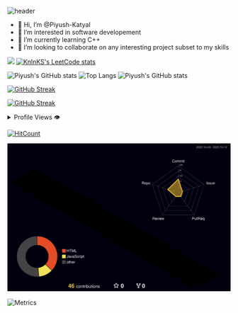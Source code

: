 ![header](https://capsule-render.vercel.app/api?type=waving&color=gradient&height=200&section=header&text=Piyush%20Katyal&fontSize=50&fontAlign=80&animation=fadeIn&customColorList=6,12,20,24)
- 👋 Hi, I’m @Piyush-Katyal
- 👀 I’m interested in software developement
- 🌱 I’m currently learning C++
- 💞️ I’m looking to collaborate on any interesting project subset to my skills

![](https://leetcard.jacoblin.cool/proton7?cache=0&ext=heatmap&theme=nord)
[![KnlnKS's LeetCode stats](https://leetcode-stats-six.vercel.app/?username=proton7&theme=dark)](https://github.com/KnlnKS/leetcode-stats)
  
![Piyush's GitHub stats](https://github-readme-stats.vercel.app/api?username=Piyush-Katyal&show_icons=true&theme=dracula)
![Top Langs](https://github-readme-stats.vercel.app/api/top-langs/?username=Piyush-Katyal&layout=compact)
![Piyush's GitHub stats](https://github-readme-stats.vercel.app/api?username=Piyush-Katyal&show=reviews,discussions_started,discussions_answered,prs_merged,prs_merged_percentage&show_icons=true&theme=dracula)

[![GitHub Streak](https://streak-stats.demolab.com?user=Piyush-Katyal&theme=nord&hide_border=true&border_radius=10&date_format=M%20j%5B%2C%20Y%5D)](https://git.io/streak-stats)

[![GitHub Streak](https://streak-stats.demolab.com?user=Piyush-Katyal&theme=material-palenight&hide_border=true&border_radius=10&date_format=M%20j%5B%2C%20Y%5D)](https://git.io/streak-stats)

<details>
  <summary>Profile Views 👁️</summary>
  <br/>
  <img src="https://komarev.com/ghpvc/?username=Piyush-Katyal&label=PROFILE+VIEWS&style=for-the-badge&color=brightgreen" style="border-radius: 5px">
</details>

[![HitCount](https://hits.dwyl.com/Piyush-Katyal/Piyush-Katyal.svg?style=flat-square)](http://hits.dwyl.com/Piyush-Katyal/Piyush-Katyal)
  
![](./profile-3d-contrib/profile-night-rainbow.svg)

![Metrics](https://metrics.lecoq.io/Piyush-Katyal?template=classic&base.header=0&base.activity=0&base.community=0&base.repositories=0&base.metadata=0&achievements=1&leetcode=1&base=header%2C%20activity%2C%20community%2C%20repositories%2C%20metadata&base.indepth=false&base.hireable=false&base.skip=false&achievements=false&achievements.threshold=C&achievements.secrets=true&achievements.display=detailed&achievements.limit=0&leetcode=false&leetcode.user=proton7&leetcode.sections=solved&leetcode.limit.skills=10&leetcode.limit.recent=2&config.timezone=Asia%2FCalcutta&config.display=columns)
<!---
Piyush-Katyal/Piyush-Katyal is a ✨ special ✨ repository because its `README.md` (this file) appears on your GitHub profile.
You can click the Preview link to take a look at your changes.
--->
